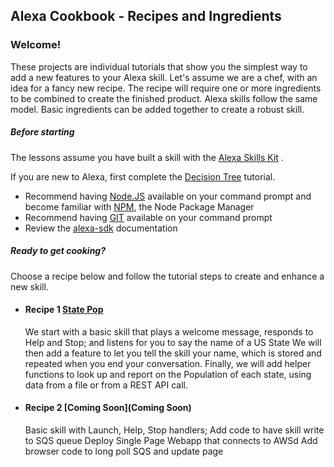 
## Alexa Cookbook - Recipes and Ingredients

### Welcome!
These projects are individual tutorials that show you the simplest way to add a new features to your Alexa skill.
Let's assume we are a chef, with an idea for a fancy new recipe.  The recipe will require one or more ingredients to be combined to create the finished product.
Alexa skills follow the same model.  Basic ingredients can be added together to create a robust skill.

##### Before starting
The lessons assume you have built a skill with the [Alexa Skills Kit](https://developer.amazon.com/ask) .

If you are new to Alexa, first complete the [Decision Tree](https://bit.ly/alexadecisionvid) tutorial.

* Recommend having [Node.JS](https://nodejs.org/en/) available on your command prompt and become familiar with [NPM](https://www.npmjs.com), the Node Package Manager
* Recommend having [GIT](http://www.git.com) available on your command prompt
* Review the [alexa-sdk](https://www.npmjs.com/package/alexa-sdk) documentation

##### Ready to get cooking?

Choose a recipe below and follow the tutorial steps to create and enhance a new skill.

*  #### Recipe 1 [State Pop](StatePop)
   We start with a basic skill that plays a welcome message, responds to Help and Stop; and listens for you to say the name of a US State
   We will then add a feature to let you tell the skill your name, which is stored and repeated when you end your conversation.
   Finally, we will add helper functions to look up and report on the Population of each state, using data from a file or from a REST API call.

*  #### Recipe 2 [Coming Soon](Coming Soon)
   Basic skill with Launch, Help, Stop handlers;
   Add code to have skill write to SQS queue
   Deploy Single Page Webapp that connects to AWSd
   Add browser code to long poll SQS and update page
